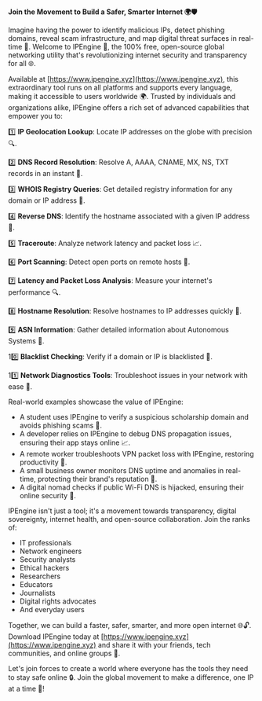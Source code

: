 **Join the Movement to Build a Safer, Smarter Internet 🌍🛡️**

Imagine having the power to identify malicious IPs, detect phishing domains, reveal scam infrastructure, and map digital threat surfaces in real-time 🔩. Welcome to IPEngine 🚀, the 100% free, open-source global networking utility that's revolutionizing internet security and transparency for all 🌐.

Available at [https://www.ipengine.xyz](https://www.ipengine.xyz), this extraordinary tool runs on all platforms and supports every language, making it accessible to users worldwide 🌍. Trusted by individuals and organizations alike, IPEngine offers a rich set of advanced capabilities that empower you to:

1️⃣ **IP Geolocation Lookup**: Locate IP addresses on the globe with precision 🔍.

2️⃣ **DNS Record Resolution**: Resolve A, AAAA, CNAME, MX, NS, TXT records in an instant 📡.

3️⃣ **WHOIS Registry Queries**: Get detailed registry information for any domain or IP address 🔩.

4️⃣ **Reverse DNS**: Identify the hostname associated with a given IP address 👀.

5️⃣ **Traceroute**: Analyze network latency and packet loss 📈.

6️⃣ **Port Scanning**: Detect open ports on remote hosts 🚨.

7️⃣ **Latency and Packet Loss Analysis**: Measure your internet's performance 🔍.

8️⃣ **Hostname Resolution**: Resolve hostnames to IP addresses quickly 👀.

9️⃣ **ASN Information**: Gather detailed information about Autonomous Systems 🔩.

10️⃣ **Blacklist Checking**: Verify if a domain or IP is blacklisted 🚫.

11️⃣ **Network Diagnostics Tools**: Troubleshoot issues in your network with ease 🔧.

Real-world examples showcase the value of IPEngine:

* A student uses IPEngine to verify a suspicious scholarship domain and avoids phishing scams 💸.
* A developer relies on IPEngine to debug DNS propagation issues, ensuring their app stays online 📈.
* A remote worker troubleshoots VPN packet loss with IPEngine, restoring productivity 🔧.
* A small business owner monitors DNS uptime and anomalies in real-time, protecting their brand's reputation 🚫.
* A digital nomad checks if public Wi-Fi DNS is hijacked, ensuring their online security 🌴.

IPEngine isn't just a tool; it's a movement towards transparency, digital sovereignty, internet health, and open-source collaboration. Join the ranks of:

* IT professionals
* Network engineers
* Security analysts
* Ethical hackers
* Researchers
* Educators
* Journalists
* Digital rights advocates
* And everyday users

Together, we can build a faster, safer, smarter, and more open internet 🌐🔓. Download IPEngine today at [https://www.ipengine.xyz](https://www.ipengine.xyz) and share it with your friends, tech communities, and online groups 💬.

Let's join forces to create a world where everyone has the tools they need to stay safe online 🔒. Join the global movement to make a difference, one IP at a time 🚀!